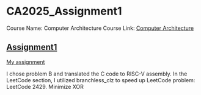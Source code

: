 # CA2025_Assignment1
Course Name: Computer Architecture
Course Link: [Computer Architecture](https://wiki.csie.ncku.edu.tw/arch/schedule)

## [Assignment1](https://hackmd.io/@sysprog/2025-arch-homework1)

[My assignment](https://hackmd.io/@jieling3313/2025-arch-assignment1)

I chose problem B and translated the C code to RISC-V assembly.
In the LeetCode section, I utilized branchless_clz to speed up LeetCode problem: LeetCode 2429. Minimize XOR

